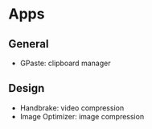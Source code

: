# Apps

## General
- GPaste: clipboard manager

## Design
- Handbrake: video compression
- Image Optimizer: image compression
